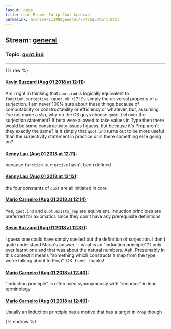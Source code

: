 ```yaml
---
layout: page
title: Lean Prover Zulip Chat Archive 
permalink: archive/113488general/75475quotind.html
---
```


## Stream: [general](index.html)
### Topic: [quot.ind](75475quotind.html)

---


{% raw %}
#### [ Kevin Buzzard (Aug 01 2018 at 12:11)](https://leanprover.zulipchat.com/#narrow/stream/113488-general/topic/quot.ind/near/130704193):
Am I right in thinking that `quot.ind` is logically equivalent to `function.surjective (quot.mk r)`? It's simply the universal property of a surjection. I am never 100% sure about these things because of computability or constructability or efficiency or whatever, but, assuming I've not made a slip, why do the CS guys choose `quot.ind` over the surjection statement? If beta were allowed to take values in Type then there would be some constructivity issues I guess, but because it's Prop aren't they exactly the same? Is it simply that `quot.ind` turns out to be more useful than the surjectivity statement in practice or is there something else going on?

#### [ Kenny Lau (Aug 01 2018 at 12:11)](https://leanprover.zulipchat.com/#narrow/stream/113488-general/topic/quot.ind/near/130704204):
because `function.surjective` hasn't been defined

#### [ Kenny Lau (Aug 01 2018 at 12:12)](https://leanprover.zulipchat.com/#narrow/stream/113488-general/topic/quot.ind/near/130704255):
the four constants of `quot` are all initiated in core

#### [ Mario Carneiro (Aug 01 2018 at 12:14)](https://leanprover.zulipchat.com/#narrow/stream/113488-general/topic/quot.ind/near/130704349):
Yes, `quot.ind` and `quot.exists_rep` are equivalent. Induction principles are preferred for axiomatics since they don't have any prerequisite definitions

#### [ Kevin Buzzard (Aug 01 2018 at 12:37)](https://leanprover.zulipchat.com/#narrow/stream/113488-general/topic/quot.ind/near/130705226):
I guess one could have simply spelled out the definition of surjection. I don't quite understand Mario's answer -- what is an "induction principle"? I only ever learnt one and that was about the natural numbers. Aah. Presumably in this context it means "something which constructs a map from the type we're talking about to Prop". OK. I see. Thanks!

#### [ Mario Carneiro (Aug 01 2018 at 12:40)](https://leanprover.zulipchat.com/#narrow/stream/113488-general/topic/quot.ind/near/130705358):
"induction principle" is often used synonymously with "recursor" in lean terminology

#### [ Mario Carneiro (Aug 01 2018 at 12:40)](https://leanprover.zulipchat.com/#narrow/stream/113488-general/topic/quot.ind/near/130705365):
Usually an induction principle has a motive that has a target in `Prop` though


{% endraw %}
